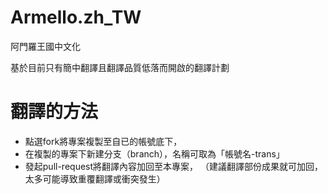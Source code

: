 # Armello.zh_TW
阿門羅王國中文化

基於目前只有簡中翻譯且翻譯品質低落而開啟的翻譯計劃

# 翻譯的方法

* 點選fork將專案複製至自已的帳號底下，
* 在複製的專案下新建分支（branch），名稱可取為「帳號名-trans」
* 發起pull-request將翻譯內容加回至本專案，
（建議翻譯部份成果就可加回，太多可能導致重覆翻譯或衝突發生）
